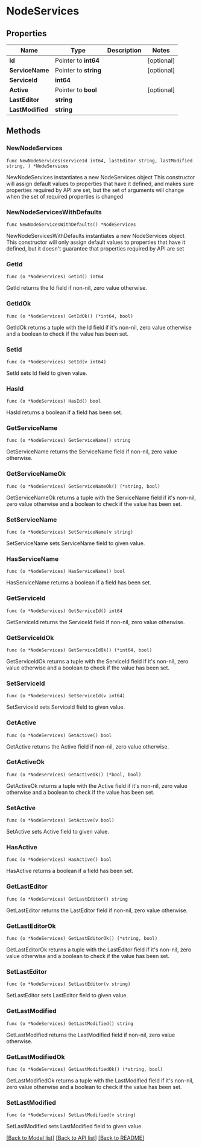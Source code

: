# NodeServices

## Properties

Name | Type | Description | Notes
------------ | ------------- | ------------- | -------------
**Id** | Pointer to **int64** |  | [optional] 
**ServiceName** | Pointer to **string** |  | [optional] 
**ServiceId** | **int64** |  | 
**Active** | Pointer to **bool** |  | [optional] 
**LastEditor** | **string** |  | 
**LastModified** | **string** |  | 

## Methods

### NewNodeServices

`func NewNodeServices(serviceId int64, lastEditor string, lastModified string, ) *NodeServices`

NewNodeServices instantiates a new NodeServices object
This constructor will assign default values to properties that have it defined,
and makes sure properties required by API are set, but the set of arguments
will change when the set of required properties is changed

### NewNodeServicesWithDefaults

`func NewNodeServicesWithDefaults() *NodeServices`

NewNodeServicesWithDefaults instantiates a new NodeServices object
This constructor will only assign default values to properties that have it defined,
but it doesn't guarantee that properties required by API are set

### GetId

`func (o *NodeServices) GetId() int64`

GetId returns the Id field if non-nil, zero value otherwise.

### GetIdOk

`func (o *NodeServices) GetIdOk() (*int64, bool)`

GetIdOk returns a tuple with the Id field if it's non-nil, zero value otherwise
and a boolean to check if the value has been set.

### SetId

`func (o *NodeServices) SetId(v int64)`

SetId sets Id field to given value.

### HasId

`func (o *NodeServices) HasId() bool`

HasId returns a boolean if a field has been set.

### GetServiceName

`func (o *NodeServices) GetServiceName() string`

GetServiceName returns the ServiceName field if non-nil, zero value otherwise.

### GetServiceNameOk

`func (o *NodeServices) GetServiceNameOk() (*string, bool)`

GetServiceNameOk returns a tuple with the ServiceName field if it's non-nil, zero value otherwise
and a boolean to check if the value has been set.

### SetServiceName

`func (o *NodeServices) SetServiceName(v string)`

SetServiceName sets ServiceName field to given value.

### HasServiceName

`func (o *NodeServices) HasServiceName() bool`

HasServiceName returns a boolean if a field has been set.

### GetServiceId

`func (o *NodeServices) GetServiceId() int64`

GetServiceId returns the ServiceId field if non-nil, zero value otherwise.

### GetServiceIdOk

`func (o *NodeServices) GetServiceIdOk() (*int64, bool)`

GetServiceIdOk returns a tuple with the ServiceId field if it's non-nil, zero value otherwise
and a boolean to check if the value has been set.

### SetServiceId

`func (o *NodeServices) SetServiceId(v int64)`

SetServiceId sets ServiceId field to given value.


### GetActive

`func (o *NodeServices) GetActive() bool`

GetActive returns the Active field if non-nil, zero value otherwise.

### GetActiveOk

`func (o *NodeServices) GetActiveOk() (*bool, bool)`

GetActiveOk returns a tuple with the Active field if it's non-nil, zero value otherwise
and a boolean to check if the value has been set.

### SetActive

`func (o *NodeServices) SetActive(v bool)`

SetActive sets Active field to given value.

### HasActive

`func (o *NodeServices) HasActive() bool`

HasActive returns a boolean if a field has been set.

### GetLastEditor

`func (o *NodeServices) GetLastEditor() string`

GetLastEditor returns the LastEditor field if non-nil, zero value otherwise.

### GetLastEditorOk

`func (o *NodeServices) GetLastEditorOk() (*string, bool)`

GetLastEditorOk returns a tuple with the LastEditor field if it's non-nil, zero value otherwise
and a boolean to check if the value has been set.

### SetLastEditor

`func (o *NodeServices) SetLastEditor(v string)`

SetLastEditor sets LastEditor field to given value.


### GetLastModified

`func (o *NodeServices) GetLastModified() string`

GetLastModified returns the LastModified field if non-nil, zero value otherwise.

### GetLastModifiedOk

`func (o *NodeServices) GetLastModifiedOk() (*string, bool)`

GetLastModifiedOk returns a tuple with the LastModified field if it's non-nil, zero value otherwise
and a boolean to check if the value has been set.

### SetLastModified

`func (o *NodeServices) SetLastModified(v string)`

SetLastModified sets LastModified field to given value.



[[Back to Model list]](../README.md#documentation-for-models) [[Back to API list]](../README.md#documentation-for-api-endpoints) [[Back to README]](../README.md)


